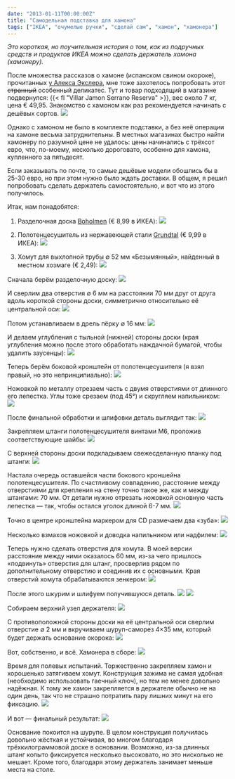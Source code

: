 ```yaml
---
date: "2013-01-11T00:00:00Z"
title: "Самодельная подставка для хамона"
tags: ["IKEA", "очумелые ручки", "сделай сам", "хамон", "хамонера"]
---
```


*Это короткая, но поучительная история о том, как из подручных средств и продуктов ИКЕА можно сделать держатель хамона (хамонеру).*

После множества рассказов о хамоне (испанском свином окороке), прочитанных [у Алекса Экслера](https://www.google.ru/search?q=хамон+site%3Aexler.ru), мне тоже захотелось попробовать этот ~~странный~~ особенный деликатес. Тут и товар подходящий в магазине подвернулся: {{< fl "Villar Jamon Serrano Reserva" >}}, вес около 7 кг, цена € 49,95. Знакомство с хамоном как раз рекомендуется начинать с дешёвых сортов.
![](img:3.bp.blogspot.com/-sXZ0MwSAUzU/UNoCy8DnlEI/AAAAAAAAWDo/IMsnb6DL1XA/s1600/dsc05945.picasaweb.jpg:a)

<!--more-->

Однако с хамоном не было в комплекте подставки, а без неё операции на хамоне весьма затруднительны. В местных магазинах быстро найти хамонеру по разумной цене не удалось: цены начинались с трёхсот евро, что, по-моему, несколько дороговато, особенно для хамона, купленного за пятьдесят.

Если заказывать по почте, то самые дешёвые модели обошлись бы в 25-30 евро, но при этом нужно было ждать доставки. В общем, я решил попробовать сделать держатель самостоятельно, и вот что из этого получилось.

Итак, нам понадобятся:

1. Разделочная доска [Boholmen](http://www.ikea.com/nl/nl/catalog/products/90115544/) (€ 8,99 в ИКЕА):
![](img:1.bp.blogspot.com/-Huo6gRZ6z98/UO_U7NH1rDI/AAAAAAAAWc8/S8CZVBzR2aM/s1600/boholmen.picasaweb.jpg:a)

2. Полотенцесушитель из нержавеющей стали [Grundtal](http://www.ikea.com/nl/nl/catalog/products/80047895/) (€ 9,99 в ИКЕА):
![](img:1.bp.blogspot.com/-VOIAbw6mAmo/UO_U8NWVSjI/AAAAAAAAWdE/0nSz7Uxs3ok/s1600/grundtal.picasaweb.jpg:a)

3. Хомут для выхлопной трубы ∅ 52 мм «Безымянный», найденный в местном хозмаге (€ 2,49):
![](img:2.bp.blogspot.com/-xEdc_0GG8Wk/UNoC23t8TnI/AAAAAAAAWEI/lN_gh_GRnrs/s1600/dsc05949.picasaweb.jpg:a)

Сначала берём разделочную доску:
![](img:3.bp.blogspot.com/-ovgHKIhDrBM/UNoCp9y9aNI/AAAAAAAAWCs/_cZc7_YI6yE/s1600/dsc05937.picasaweb.jpg:a)

И сверлим два отверстия ∅ 6 мм на расстоянии 70 мм друг от друга вдоль короткой стороны доски, симметрично относительно её центральной оси:
![](img:3.bp.blogspot.com/-E_-WTMov2Jo/UNoCsSzct-I/AAAAAAAAWC8/ssR0mGpHPVE/s1600/dsc05939.picasaweb.jpg:a)

Потом устанавливаем в дрель пёрку ∅ 16 мм:
![](img:1.bp.blogspot.com/-zuRIpCwxlQQ/UNoCtcBI4iI/AAAAAAAAWDE/MjODoiHq4r4/s1600/dsc05940.picasaweb.jpg:a)

И делаем углубления с тыльной (нижней) стороны доски (края углубления можно после этого обработать наждачной бумагой, чтобы удалить заусенцы):
![](img:3.bp.blogspot.com/-wV6i0kJjKzE/UNoCuu9abAI/AAAAAAAAWDM/R0ugktF_cFM/s1600/dsc05941.picasaweb.jpg:a)

Теперь берём боковой кронштейн от полотенцесушителя (я взял правый, но это непринципиально):
![](img:1.bp.blogspot.com/-QLZeGpx3eb8/UNoCrCuHuPI/AAAAAAAAWC0/KdyB_G6KcBk/s1600/dsc05938.picasaweb.jpg:a)

Ножовкой по металлу отрезаем часть с двумя отверстиями от длинного его лепестка. Углы тоже срезаем (под 45°) и скругляем напильником:
![](img:4.bp.blogspot.com/-UCcnsmUOaZI/UNoColkbfSI/AAAAAAAAWCk/v0vNEGnK7XA/s1600/dsc05936.picasaweb.jpg:a)

После финальной обработки и шлифовки деталь выглядит так:
![](img:4.bp.blogspot.com/-1se4wEDhJNE/UNoCw-hWPNI/AAAAAAAAWDc/k4NeaHx-qew/s1600/dsc05943.picasaweb.jpg:a)

Закрепляем штанги полотенцесушителя винтами М6, проложив соответствующие шайбы:
![](img:3.bp.blogspot.com/-qVa7ZCYbfnI/UNoCvnXZS0I/AAAAAAAAWDU/nZXJvP_t4qc/s1600/dsc05942.picasaweb.jpg:a)

С верхней стороны доски подкладываем свежесделанную планку под штанги:
![](img:4.bp.blogspot.com/-emr2dzyjYl0/UNoCx75oixI/AAAAAAAAWDk/FxoxXYIUv_0/s1600/dsc05944.picasaweb.jpg:a)

Настала очередь оставшейся части бокового кроншейна полотенцесушителя. По счастливому совпадению, расстояние между отверстиями для крепления на стену точно такое же, как и между штангами: 70 мм. От детали нужно отрезать ножовкой основную часть лепестка — так, чтобы остался уголок длиной 6-7 мм.
![](img:1.bp.blogspot.com/-kM2QIWuCt0w/UNoCz0La0fI/AAAAAAAAWD0/-gOIL6aFqd8/s1600/dsc05946.picasaweb.jpg:a)

Точно в центре кронштейна маркером для CD размечаем два «зуба»:
![](img:1.bp.blogspot.com/-kK7rjeTxvlM/UNoC1BoOLDI/AAAAAAAAWD8/cSIEXxA1FDs/s1600/dsc05947.picasaweb.jpg:a)

Несколько взмахов ножовкой и доводка напильником или надфилем:
![](img:1.bp.blogspot.com/-B33RwGP0aPM/UNoC2PjX4MI/AAAAAAAAWEE/EnfRrvO6hwM/s1600/dsc05948.picasaweb.jpg:a)

Теперь нужно сделать отверстия для хомута. В моей версии расстояние между ними оказалось 60 мм, из-за чего пришлось «подвинуть» отверстия для штанг, просверлив рядом по дополнительному отверстию и соединив их с основными. Края отверстий хомута обрабатываются зенкером:
![](img:1.bp.blogspot.com/-cky2BJF3ri8/UNoC4MbhfCI/AAAAAAAAWEQ/7byzqotH1mg/s1600/dsc05950.picasaweb.jpg:a)

После этого шкурим и шлифуем получившуюся деталь.
![](img:4.bp.blogspot.com/-wFFfZT3CO1o/UNoC5Hj_saI/AAAAAAAAWEc/SJhTqrlf2iM/s1600/dsc05951.picasaweb.jpg:a)
![](img:1.bp.blogspot.com/-NTc0hH0zdh8/UNoC6DT-fGI/AAAAAAAAWEk/NtwUijHkDAw/s1600/dsc05952.picasaweb.jpg:a)

Собираем верхний узел держателя:
![](img:4.bp.blogspot.com/-MaXNBBDK3ss/UNoC7eOycII/AAAAAAAAWEs/e9fs5oYUzvo/s1600/dsc05953.picasaweb.jpg:a)

С противоположной стороны доски на её центральной оси сверлим отверстие ∅ 2 мм и вкручиваем шуруп-саморез 4×35 мм, который будет держать основание окорока:
![](img:1.bp.blogspot.com/-EDEe_QX5fcM/UNoC8fVcpgI/AAAAAAAAWE0/dXEDIDg3wLA/s1600/dsc05955.picasaweb.jpg:a)

Вот, собственно, и всё. Хамонера в сборе:
![](img:1.bp.blogspot.com/-LSxov_GwxLQ/UNoC9oWo5YI/AAAAAAAAWE8/S6re8IyHI38/s1600/dsc05956.picasaweb.jpg:a)

Время для полевых испытаний. Торжественно закрепляем хамон и хорошенько затягиваем хомут. Конструкция зажима не самая удобная (необходимо использовать гаечный ключ), но тем не менее довольно надёжная. К тому же хамон закрепляется в держателе обычно не на один день, так что не страшно потратить пару лишних минут на его фиксацию.
![](img:3.bp.blogspot.com/-KXqpQgVLtuI/UNoC_6ES12I/AAAAAAAAWFI/GWpij81DFKo/s1600/dsc05960.picasaweb.jpg:a)

И вот — финальный результат:
![](img:3.bp.blogspot.com/-K7MrroMZeUo/UNoC-59wkoI/AAAAAAAAWFA/9aJN9RUkfnk/s1600/dsc05959.picasaweb.jpg:a)

Основание покоится на шурупе. В целом конструкция получилась довольно жёсткая и устойчивая, во многом благодаря трёхкилограммовой доске в основании. Возможно, из-за длинных штанг копыто фиксируется несколько высоковато, но это нисколько не мешает. Кроме того, благодаря этому держатель занимает меньше места на столе.
